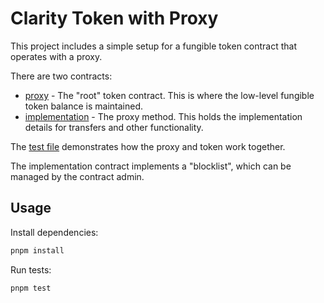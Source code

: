 # Clarity Token with Proxy

This project includes a simple setup for a fungible token contract that operates with a proxy.

There are two contracts:

- [proxy](./contracts/proxy.clar) - The "root" token contract. This is where the low-level fungible token balance is maintained.
- [implementation](./contracts/implementation.clar) - The proxy method. This holds the implementation details for transfers and other functionality.

The [test file](./tests/proxy.test.ts) demonstrates how the proxy and token work together.

The implementation contract implements a "blocklist", which can be managed by the contract admin.

## Usage

Install dependencies:

```bash
pnpm install
```

Run tests:

```bash
pnpm test
```
